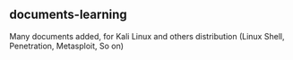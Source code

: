 ## documents-learning
Many documents added, for Kali Linux and others distribution (Linux Shell, Penetration, Metasploit, So on)
